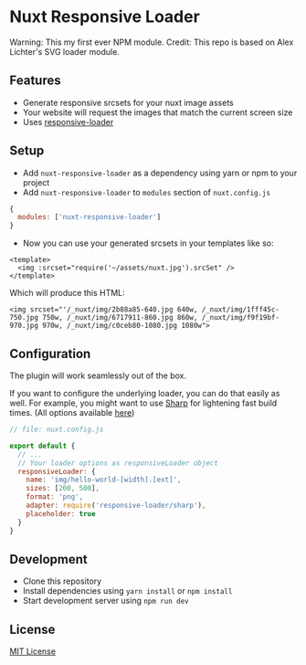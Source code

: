 # Nuxt Responsive Loader

Warning: This my first ever NPM module.
Credit: This repo is based on Alex Lichter's SVG loader module.

## Features

- Generate responsive srcsets for your nuxt image assets
- Your website will request the images that match the current screen size
- Uses [responsive-loader](https://github.com/herrstucki/responsive-loader)

## Setup

- Add `nuxt-responsive-loader` as a dependency using yarn or npm to your project
- Add `nuxt-responsive-loader` to `modules` section of `nuxt.config.js`

```js
{
  modules: ['nuxt-responsive-loader']
}
```

- Now you can use your generated srcsets in your templates like so:

```
<template>
  <img :srcset="require('~/assets/nuxt.jpg').srcSet" />
</template>
```

Which will produce this HTML:

```
<img srcset="'/_nuxt/img/2b88a85-640.jpg 640w, /_nuxt/img/1fff45c-750.jpg 750w, /_nuxt/img/6717911-860.jpg 860w, /_nuxt/img/f9f19bf-970.jpg 970w, /_nuxt/img/c0ceb80-1080.jpg 1080w">
```

## Configuration

The plugin will work seamlessly out of the box.

If you want to configure the underlying loader, you can do that easily as well.
For example, you might want to use [Sharp](https://github.com/lovell/sharp/) for lightening fast build times.
(All options available [here](https://github.com/herrstucki/responsive-loader))

```js
// file: nuxt.config.js

export default {
  // ...
  // Your loader options as responsiveLoader object
  responsiveLoader: {
    name: 'img/hello-world-[width].[ext]',
    sizes: [200, 500],
    format: 'png',
    adapter: require('responsive-loader/sharp'),
    placeholder: true
  }
}
```

## Development

- Clone this repository
- Install dependencies using `yarn install` or `npm install`
- Start development server using `npm run dev`

## License

[MIT License](./LICENSE)

